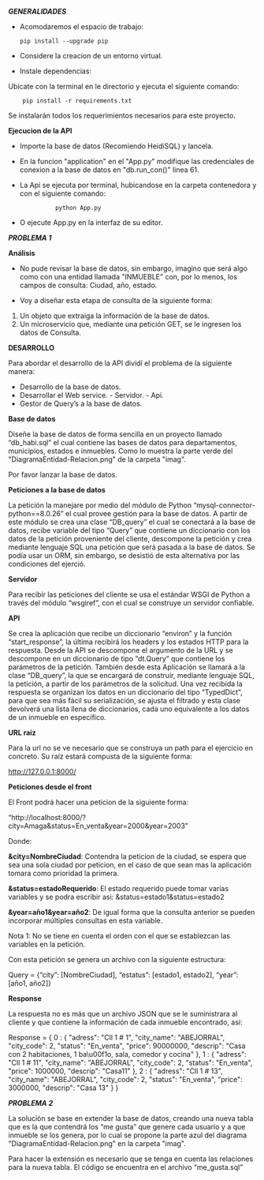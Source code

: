 ***GENERALIDADES***

-	Acomodaremos el espacio de trabajo:

        pip install --upgrade pip

- Considere la creacion de un entorno virtual.

- Instale dependencias:

Ubícate con la terminal en le directorio y ejecuta el siguiente comando:

        pip install -r requirements.txt

Se instalarán todos los requerimientos necesarios para este proyecto.



**Ejecucion de la API**

- Importe la base de datos (Recomiendo HeidiSQL) y lancela.

- En la funcion "application" en el "App.py" modifique las credenciales de conexion a la base de datos en "db.run_con()" linea 61.

- La Api se ejecuta por terminal, hubicandose en la carpeta contenedora y con el siguiente comando:

                python App.py

- O ejecute App.py en la interfaz de su editor.

***PROBLEMA 1***

**Análisis**

- No pude revisar la base de datos, sin embargo, imagino que será algo como con una entidad llamada "INMUEBLE" con, por lo menos, los campos de consulta: Ciudad, año, estado.

- Voy a diseñar esta etapa de consulta de la siguiente forma:
1. Un objeto que extraiga la información de la base de datos.
2. Un microservicio que, mediante una petición GET, se le ingresen los datos de Consulta.


**DESARROLLO**

Para abordar el desarrollo de la API dividí el problema de la siguiente manera:

-	Desarrollo de la base de datos.
-	Desarrollar el Web service.
        - Servidor.
        - Api.
-	Gestor de Query’s a la base de datos.



**Base de datos**

Diseñe la base de datos de forma sencilla en un proyecto llamado “db_habi.sql” el cual contiene las bases de datos para departamentos, municipios, estados e inmuebles. Como lo muestra la parte verde del "DiagramaEntidad-Relacion.png" de la carpeta "imag".

Por favor lanzar la base de datos.


**Peticiones a la base de datos**
	
La petición la manejare por medio del módulo de Python “mysql-connector-python==8.0.26” el cual provee gestión para la base de datos. A partir de este módulo se crea una clase “DB_query” el cual se conectará a la base de datos, recibe variable del tipo “Query” que contiene un diccionario con los datos de la petición proveniente del cliente, descompone la petición y crea mediante lenguaje SQL una petición que será pasada a la base de datos. Se podía usar un ORM, sin embargo, se desistió de esta alternativa por las condiciones del ejerció.

**Servidor**

Para recibir las peticiones del cliente se usa el estándar WSGI de Python a través del módulo “wsgiref”, con el cual se construye un servidor confiable.

**API**

Se crea la aplicación que recibe un diccionario “environ” y la función “start_response”, la última recibirá los headers y los estados HTTP para la respuesta. Desde la API se descompone el argumento de la URL y se descompone en un diccionario de tipo “dt.Query” que contiene los parámetros de la petición. También desde esta Aplicación se llamará a la clase “DB_query”, la que se encargará de construir, mediante lenguaje SQL, la petición, a partir de los parámetros de la solicitud. Una vez recibida la respuesta se organizan los datos en un diccionario del tipo “TypedDict”, para que sea más fácil su serialización, se ajusta el filtrado y esta clase devolverá una lista llena de diccionarios, cada uno equivalente a los datos de un inmueble en específico.

**URL raiz**

Para la url no se ve necesario que se construya un path para el ejercicio en concreto. Su raíz estará compusta de la siguiente forma:

http://127.0.0.1:8000/

**Peticiones desde el front**

El Front podrá hacer una peticion de la siguiente forma:

“http://localhost:8000/?city=Amaga&status=En_venta&year=2000&year=2003”

Donde:

**&city=NombreCiudad**: Contendra la peticion de la ciudad, se espera que sea una sola ciudad por peticion, en el caso de que sean mas la aplicación tomara como prioridad la primera.

**&status=estadoRequerido**: El estado requerido puede tomar varias variables y se podra escribir asi: &status=estado1&status=estado2

**&year=año1&year=año2**: De igual forma que la consulta anterior se pueden incorporar múltiples consultas en esta variable.

Nota 1: No se tiene en cuenta el orden con el que se establezcan las variables en la petición.

Con esta petición se genera un archivo con la siguiente estructura:

Query   = 	{“city”: [NombreCiudad],
“estatus”: [estado1, estado2],
“year”:[año1, año2]}

**Response**

La respuesta no es más que un archivo JSON que se le suministrara al cliente y que contiene la información de cada inmueble encontrado, así:

Response = {
0 : {
    "adress": "Cll 1 # 1",
    "city_name": "ABEJORRAL",
    "city_code": 2,
    "status": "En_venta",
    "price": 90000000,
    "descrip": "Casa con 2 habitaciones, 1 ba\u00f1o, sala, comedor y cocina"
   },
1 : {
    "adress": "Cll 1 # 11",
    "city_name": "ABEJORRAL",
    "city_code": 2,
    "status": "En_venta",
    "price": 1000000,
    "descrip": "Casa11"
   },
2 : {
    "adress": "Cll 1 # 13",
    "city_name": "ABEJORRAL",
    "city_code": 2,
    "status": "En_venta",
    "price": 3000000,
    "descrip": "Casa 13"
   }
}

***PROBLEMA 2***

La solución se base en extender la base de datos, creando una nueva tabla que es la que contendrá los “me gusta” que genere cada usuario y a que inmueble se los genera, por lo cual se propone la parte azul del diagrama "DiagramaEntidad-Relacion.png" en la carpeta "imag".

Para hacer la extensión es necesario que se tenga en cuenta las relaciones para la nueva tabla. El código se encuentra en el archivo “me_gusta.sql”